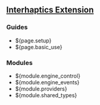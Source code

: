 ## [Interhaptics Extension](home)

### Guides
* ${page.setup}
* ${page.basic_use}

### Modules
* ${module.engine_control}
* ${module.engine_events}
* ${module.providers}
* ${module.shared_types}